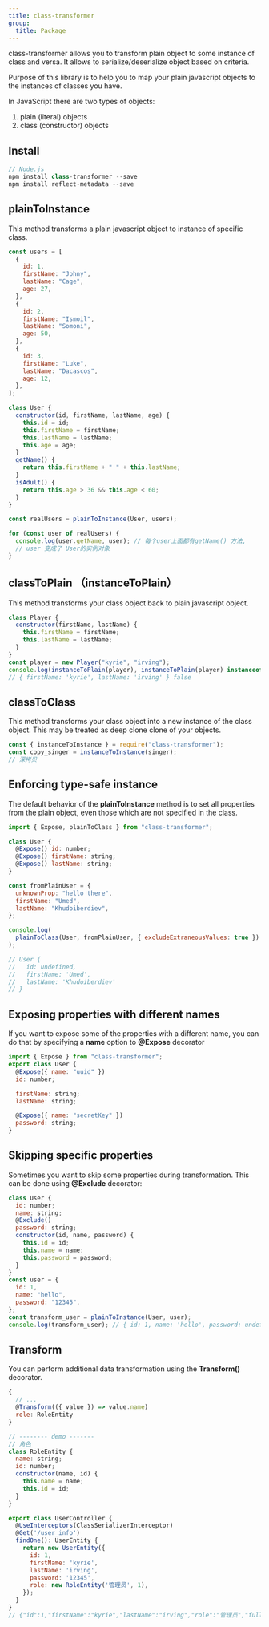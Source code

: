 ```yaml
---
title: class-transformer
group:
  title: Package
---
```


class-transformer allows you to transform plain object to some instance of class and versa.
It allows to serialize/deserialize object based on criteria.

Purpose of this library is to help you to map your plain javascript objects to the instances of classes you have.

In JavaScript there are two types of objects:

1. plain (literal) objects
2. class (constructor) objects

## Install

```js
// Node.js
npm install class-transformer --save
npm install reflect-metadata --save
```

## plainToInstance

This method transforms a plain javascript object to instance of specific class.

```js
const users = [
  {
    id: 1,
    firstName: "Johny",
    lastName: "Cage",
    age: 27,
  },
  {
    id: 2,
    firstName: "Ismoil",
    lastName: "Somoni",
    age: 50,
  },
  {
    id: 3,
    firstName: "Luke",
    lastName: "Dacascos",
    age: 12,
  },
];

class User {
  constructor(id, firstName, lastName, age) {
    this.id = id;
    this.firstName = firstName;
    this.lastName = lastName;
    this.age = age;
  }
  getName() {
    return this.firstName + " " + this.lastName;
  }
  isAdult() {
    return this.age > 36 && this.age < 60;
  }
}

const realUsers = plainToInstance(User, users);

for (const user of realUsers) {
  console.log(user.getName, user); // 每个user上面都有getName() 方法,
  // user 变成了 User的实例对象
}
```

## classToPlain （instanceToPlain）

This method transforms your class object back to plain javascript object.

```js
class Player {
  constructor(firstName, lastName) {
    this.firstName = firstName;
    this.lastName = lastName;
  }
}
const player = new Player("kyrie", "irving");
console.log(instanceToPlain(player), instanceToPlain(player) instanceof Player);
// { firstName: 'kyrie', lastName: 'irving' } false
```

## classToClass

This method transforms your class object into a new instance of the class object. This may be treated as deep clone clone of your objects.

```js
const { instanceToInstance } = require("class-transformer");
const copy_singer = instanceToInstance(singer);
// 深拷贝
```

## Enforcing type-safe instance

The default behavior of the **plainToInstance** method is to set all properties from the plain object, even those which
are not specified in the class.

```js
import { Expose, plainToClass } from "class-transformer";

class User {
  @Expose() id: number;
  @Expose() firstName: string;
  @Expose() lastName: string;
}

const fromPlainUser = {
  unknownProp: "hello there",
  firstName: "Umed",
  lastName: "Khudoiberdiev",
};

console.log(
  plainToClass(User, fromPlainUser, { excludeExtraneousValues: true })
);

// User {
//   id: undefined,
//   firstName: 'Umed',
//   lastName: 'Khudoiberdiev'
// }
```

## Exposing properties with different names

If you want to expose some of the properties with a different name, you can do that by specifying a **name** option
to **@Expose** decorator

```js
import { Expose } from "class-transformer";
export class User {
  @Expose({ name: "uuid" })
  id: number;

  firstName: string;
  lastName: string;

  @Expose({ name: "secretKey" })
  password: string;
}
```

## Skipping specific properties

Sometimes you want to skip some properties during transformation. This can be done using **@Exclude** decorator:

```js
class User {
  id: number;
  name: string;
  @Exclude()
  password: string;
  constructor(id, name, password) {
    this.id = id;
    this.name = name;
    this.password = password;
  }
}
const user = {
  id: 1,
  name: "hello",
  password: "12345",
};
const transform_user = plainToInstance(User, user);
console.log(transform_user); // { id: 1, name: 'hello', password: undefined }
```

## Transform

You can perform additional data transformation using the **Transform()** decorator.

```js
{
  // ...
  @Transform(({ value }) => value.name)
  role: RoleEntity
}

// -------- demo -------
// 角色
class RoleEntity {
  name: string;
  id: number;
  constructor(name, id) {
    this.name = name;
    this.id = id;
  }
}

export class UserController {
  @UseInterceptors(ClassSerializerInterceptor)
  @Get('/user_info')
  findOne(): UserEntity {
    return new UserEntity({
      id: 1,
      firstName: 'kyrie',
      lastName: 'irving',
      password: '12345',
      role: new RoleEntity('管理员', 1),
    });
  }
}
// {"id":1,"firstName":"kyrie","lastName":"irving","role":"管理员","fullName":"kyrie irving"}
```

